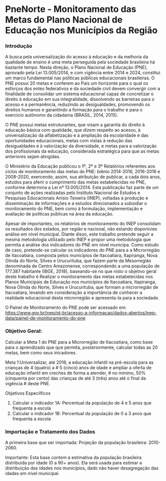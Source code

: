 # PneNorte - Monitoramento das Metas do Plano Nacional de Educação nos Municípios da Região

### Introdução
A busca pela universalização do acesso à educação e da melhoria da qualidade de
ensino é uma meta perseguida pela sociedade brasileira há bastante tempo.
Nesta direção, o Plano Nacional de Educação (PNE), aprovado pela Lei 13.005/2014,
e com vigência entre 2014 e 2024, constitui um marco fundamental nas políticas públicas
educacionais brasileiras. O PNE possui 20 metas e conferem ao País um horizonte para
o qual os esforços dos entes federativos e da sociedade civil devem convergir
com a finalidade de consolidar um sistema educacional capaz de concretizar o
direito à educação em sua integralidade, dissolvendo as barreiras para o acesso
e a permanência, reduzindo as desigualdades, promovendo os direitos humanos e garantindo
a formação para o trabalho e para o exercício autônomo da cidadania (BRASIL, 2014, 2015).

O PNE possui metas estruturantes, que visam a garantia do direito à educação básica
com qualidade, que dizem respeito ao acesso, à universalização da alfabetização e à
ampliação da escolaridade e das oportunidades educacionais, metas com vistas à
redução das desigualdades e à valorização da diversidade, e metas para a valorização
dos profissionais da educação, considerada estratégica para que as metas anteriores
sejam atingidas.

O Ministério da Educação publicou o 1º, 2º e 3º Relatórios referentes aos ciclos de
monitoramento das metas do PNE: biênio 2014-2016, 2016-2018 e 2008-2020,
exercendo, assim, sua atribuição de publicar, a cada dois anos, estudos para aferir
o cumprimento das metas estabelecidas no PNE, conforme determina a Lei nº 13.005/2014.
Esta publicação faz parte de um conjunto de ações realizadas pelo Instituto Nacional de
Estudos e Pesquisas Educacionais Anísio Teixeira (INEP), voltadas à produção e disseminação
de informações e a estudos direcionados a subsidiar o monitoramento
do PNE, bem como à formulação, implementação e avaliação de políticas públicas na área
da educação.

Apesar de importantes, os relatórios de monitoramento do INEP consolidam os resultados dos
estados, por região e nacional, não estando disponívies análise em nível municipal.
Diante disso, este trabalho pretende seguir a mesma metodologia utilizado pelo
INEP e propor uma metodologia que permita a análise dos indicadores do PNE em nível municipa.
Como estudo de caso, pretende-se calcular os indicadores do PNE para a a Microrregião de
Itacoatiara, composta pelos municípios de Itacoatiara, Itapiranga, Nova Olinda do Norte,
Silves e Urucurituba, que fazem parte da Mesorregião denominada de Centro Amazonense,
correspondendo a uma população de 177.387 habitante (IBGE, 2018), baseando-se no que
nisto o objetivo geral deste trabalho é Realizar o monitoramento das metas estabelecidas
nos Planos Municipais de Educação nos municípios de Itacoatiara, Itapiranga, Nova Olinda do Norte,
Silves e Urucurituba, que formam a microrregião de Itacoatiara, levando em consideração a
importância de conhecer a realidade educacional desta microrregião e apresenta-la para a
sociedade.

O Painel de Monitoramento do PNE pode ser acessado em: <https://www.gov.br/inep/pt-br/acesso-a-informacao/dados-abertos/inep-data/painel-de-monitoramento-do-pne>

### Objetivo Geral: 

 Calcular a Meta 1 do PNE para a Microrregião de Itacoatiara, como base para o aprendizado
 que que permita, posteriormente, calcular todas as 20 metas, bem como seus inicadores.

 Meta 1:Universalizar, até 2016, a educação infantil na pré-escola para as crianças de 
 4 (quatro) a # 5 (cinco) anos de idade e ampliar a oferta de educação infantil em creches 
 de forma a atender, # no mínimo, 50% (cinquenta por cento) das crianças de até 3 (três) anos 
 até o final da vigência # deste PNE.

 Objetivos Especiíficos
 1) Calcular o indicador 1A: Percentual da população de 4 e 5 anos que frequenta a escola
 2) Calcular o indicador 1B: Percentual da população de 0 a 3 anos que frequenta a escola

### Importação e Tratamento dos Dados

A primeira base que ser importada: Projeção da população brasileira: 2010-2060.

Importante: Esta base contem a estimativa da população brasileira distribuida por
idade (0 a 90+ anos). Ela será usada para estimar a distribuição das idades nos
municípios, dado não haver desagregação das idades em nível municipal.
